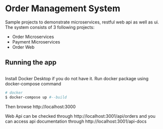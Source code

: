 # Order Management System

Sample projects to demonstrate microservices, restful web api as well as ui.
The system consists of 3 following projects:
- Order Microservices
- Payment Microservices
- Order Web

## Running the app

```bash

```
Install Docker Desktop if you do not have it. Run docker package using docker-compose command

```bash
# docker
$ docker-compose up #--build 
```

Then browse http://localhost:3000

Web Api can be checked through http://localhost:3001/api/orders and you can access api documentation through http://localhost:3001/api-docs

